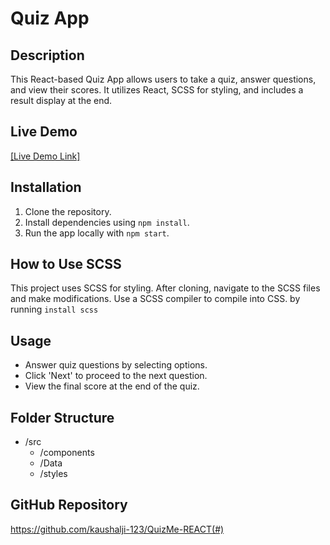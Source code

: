 # Quiz App

## Description
This React-based Quiz App allows users to take a quiz, answer questions, and view their scores. It utilizes React, SCSS for styling, and includes a result display at the end.

## Live Demo
[[Live Demo Link]](https://quizmeappdivyanshukaushal.netlify.app/)

## Installation
1. Clone the repository.
2. Install dependencies using `npm install`.
3. Run the app locally with `npm start`.

## How to Use SCSS
This project uses SCSS for styling. After cloning, navigate to the SCSS files and make modifications. Use a SCSS compiler to compile into CSS.
by running `install scss`

## Usage
- Answer quiz questions by selecting options.
- Click 'Next' to proceed to the next question.
- View the final score at the end of the quiz.

## Folder Structure
- /src
  - /components <!-- React components -->
  - /Data <!-- Quiz data -->
  - /styles <!-- SCSS files -->

## GitHub Repository
https://github.com/kaushalji-123/QuizMe-REACT(#) 


